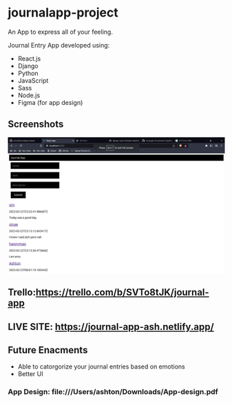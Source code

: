 # journalapp-project

An App to express all of your feeling. 


Journal Entry App developed using:
- React.js
- Django
- Python
- JavaScript
- Sass
- Node.js
- Figma (for app design)

## Screenshots

![Screenshot of my App](App-image.png)

## Trello:https://trello.com/b/SVTo8tJK/journal-app

## LIVE SITE: https://journal-app-ash.netlify.app/


## Future Enacments
- Able to catorgorize your journal entries based on emotions
- Better UI

### App Design: file:///Users/ashton/Downloads/App-design.pdf
